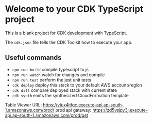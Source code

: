 # Welcome to your CDK TypeScript project

This is a blank project for CDK development with TypeScript.

The `cdk.json` file tells the CDK Toolkit how to execute your app.

## Useful commands

* `npm run build`   compile typescript to js
* `npm run watch`   watch for changes and compile
* `npm run test`    perform the jest unit tests
* `cdk deploy`      deploy this stack to your default AWS account/region
* `cdk diff`        compare deployed stack with current state
* `cdk synth`       emits the synthesized CloudFormation template


Table Viewer URL: https://vlux4itfqc.execute-api.ap-south-1.amazonaws.com/prod/
prod api gateway: https://zd5vsjpy3j.execute-api.ap-south-1.amazonaws.com/prod/get